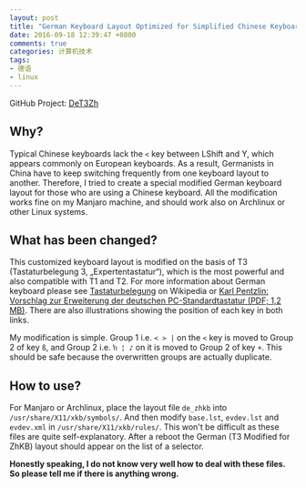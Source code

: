 ```yaml
---
layout: post
title: "German Keyboard Layout Optimized for Simplified Chinese Keyboard"
date: 2016-09-18 12:39:47 +0800
comments: true
categories: 计算机技术
tags:
- 德语
- linux
---
```


GitHub Project: [DeT3Zh](https://github.com/fluviusmagnus/DeT3Zh)

## Why?

Typical Chinese keyboards lack the `<` key between LShift and Y, which appears commonly on European keyboards. As a result, Germanists in China have to keep switching frequently from one keyboard layout to another. Therefore, I tried to create a special modified German keyboard layout for those who are using a Chinese keyboard. All the modification works fine on my Manjaro machine, and should work also on Archlinux or other Linux systems. <!--more-->

## What has been changed?

This customized keyboard layout is modified on the basis of T3 (Tastaturbelegung 3, „Expertentastatur“), which is the most powerful and also compatible with T1 and T2. For more information about German keyboard please see [Tastaturbelegung](https://de.wikipedia.org/wiki/Tastaturbelegung#Deutschland_und_.C3.96sterreich) on Wikipedia or [Karl Pentzlin: Vorschlag zur Erweiterung der deutschen PC-Standardtastatur (PDF; 1,2 MB)](http://www.pentzlin.com/ErweiterungDeutscheTastatur2.pdf). There are also illustrations showing the position of each key in both links.

My modification is simple. Group 1 i.e. `< > |` on the `<` key is moved to Group 2 of key `ß`, and Group 2 i.e. `ŉ ¦ ♪` on it is moved to Group 2 of key `+`. This should be safe because the overwritten groups are actually duplicate.

## How to use?

For Manjaro or Archlinux, place the layout file `de_zhkb` into `/usr/share/X11/xkb/symbols/`. And then modify `base.lst`, `evdev.lst` and `evdev.xml` in `/usr/share/X11/xkb/rules/`. This won't be difficult as these files are quite self-explanatory. After a reboot the German (T3 Modified for ZhKB) layout should appear on the list of a selector.

__Honestly speaking, I do not know very well how to deal with these files. So please tell me if there is anything wrong.__

